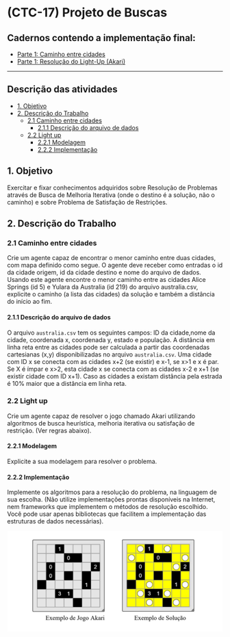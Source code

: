 # (CTC-17) Projeto de Buscas

## <a name='Cadernoscontendoaimplementaofinal:'></a>Cadernos contendo a implementação final:
- [Parte 1: Caminho entre cidades](city-path.ipynb)
- [Parte 1: Resolução do Light-Up (Akari)](hill-climb.ipynb)

---

## Descrição das atividades

<!-- vscode-markdown-toc -->
* [1. Objetivo](#Objetivo)
* [2. Descrição do Trabalho](#DescriodoTrabalho)
	* [2.1 Caminho entre cidades](#Caminhoentrecidades)
		* [2.1.1 Descrição do arquivo de dados](#Descriodoarquivodedados)
	* [2.2 Light up](#Lightup)
		* [2.2.1 Modelagem](#Modelagem)
		* [2.2.2 Implementação](#Implementao)

<!-- vscode-markdown-toc-config
	numbering=false
	autoSave=true
	/vscode-markdown-toc-config -->
<!-- /vscode-markdown-toc -->


## <a name='Objetivo'></a>1. Objetivo

Exercitar e fixar conhecimentos adquiridos sobre Resolução de Problemas através de Busca de Melhoria Iterativa (onde o destino é a solução, não o caminho) e sobre Problema de Satisfação de Restrições.

## <a name='DescriodoTrabalho'></a>2. Descrição do Trabalho

### <a name='Caminhoentrecidades'></a>2.1 Caminho entre cidades
Crie um agente capaz de encontrar o menor caminho entre duas cidades, com mapa definido como segue. O agente deve receber como entradas o id da cidade origem, id da cidade destino e nome do arquivo de dados. Usando este agente encontre o menor caminho entre as cidades Alice Springs (id 5) e Yulara da Australia (id 219) do arquivo australia.csv, explicite o caminho (a lista das cidades) da solução e também a distância do início ao fim.

#### <a name='Descriodoarquivodedados'></a>2.1.1 Descrição do arquivo de dados
O arquivo `australia.csv` tem os seguintes campos: ID da cidade,nome da cidade, coordenada x, coordenada y, estado e população. A distância em linha reta entre as cidades pode ser calculada a partir das coordenadas cartesianas (x,y) disponibilizadas no arquivo `australia.csv`. Uma cidade com ID x se conecta com as cidades x+2 (se existir) e x-1, se x>1 e x é par. Se X é ímpar e x>2, esta cidade x se conecta com as cidades x-2 e x+1 (se existir cidade com ID x+1). Caso as cidades a existam distância pela estrada é 10% maior que a distância em linha reta.

### <a name='Lightup'></a>2.2 Light up
Crie um agente capaz de resolver o jogo chamado Akari utilizando algoritmos de busca heurística, melhoria iterativa ou satisfação de restrição. (Ver regras abaixo).

#### <a name='Modelagem'></a>2.2.1 Modelagem
Explicite a sua modelagem para resolver o problema.

#### <a name='Implementao'></a>2.2.2 Implementação
Implemente os algoritmos para a resolução do problema, na linguagem de sua escolha. (Não utilize implementações prontas disponíveis na Internet, nem frameworks que implementem o métodos de resolução escolhido. Você pode usar apenas bibliotecas que facilitem a implementação das estruturas de dados necessárias).

![akari](images/akari.png)